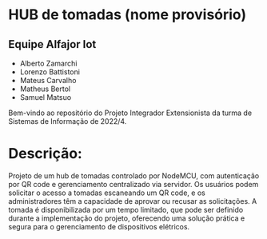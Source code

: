 # HUB de tomadas (nome provisório)

## Equipe Alfajor Iot
- Alberto Zamarchi
- Lorenzo Battistoni
- Mateus Carvalho
- Matheus Bertol
- Samuel Matsuo

Bem-vindo ao repositório do Projeto Integrador Extensionista da turma de Sistemas de Informação de 2022/4. 

# Descrição: 

Projeto de um hub de tomadas controlado por NodeMCU, com autenticação por QR code e gerenciamento centralizado via servidor. Os usuários podem solicitar o acesso a tomadas escaneando um QR code, e os administradores têm a capacidade de aprovar ou recusar as solicitações. A tomada é disponibilizada por um tempo limitado, que pode ser definido durante a implementação do projeto, oferecendo uma solução prática e segura para o gerenciamento de dispositivos elétricos.